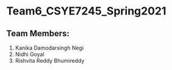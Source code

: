 # Team6_CSYE7245_Spring2021

## Team Members:

1. Kanika Damodarsingh Negi
2. Nidhi Goyal
3. Rishvita Reddy Bhumireddy
